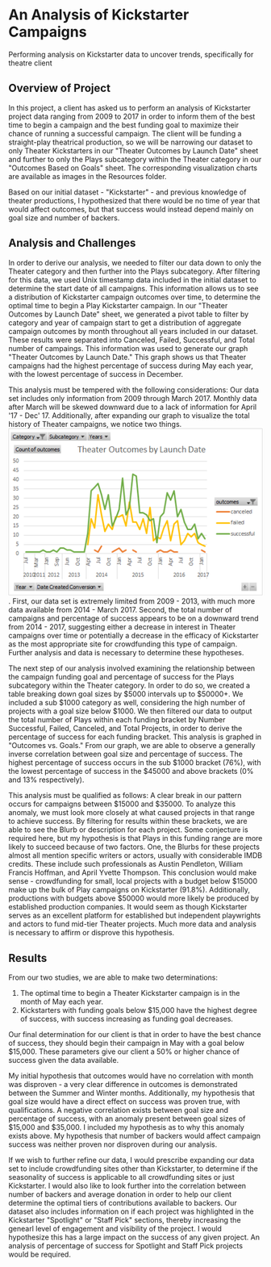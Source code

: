 # **An Analysis of Kickstarter Campaigns**
Performing analysis on Kickstarter data to uncover trends, specifically for theatre client

## **Overview of Project**

In this project, a client has asked us to perform an analysis of Kickstarter project data ranging from 2009 to 2017 in order to inform them of the best time to begin a campaign and the best funding goal to maximize their chance of running a successful campaign. The client will be funding a straight-play theatrical production, so we will be narrowing our dataset to only Theater Kickstarters in our "Theater Outcomes by Launch Date" sheet and further to only the Plays subcategory within the Theater category in our "Outcomes Based on Goals" sheet. The corresponding visualization charts are available as images in the Resources folder. 

Based on our initial dataset - "Kickstarter" - and previous knowledge of theater productions, I hypothesized that there would be no time of year that would affect outcomes, but that success would instead depend mainly on goal size and number of backers. 

## **Analysis and Challenges**

In order to derive our analysis, we needed to filter our data down to only the Theater category and then further into the Plays subcategory. After filtering for this data, we used Unix timestamp data included in the initial dataset to determine the start date of all campaigns. This information allows us to see a distribution of Kickstarter campaign outcomes over time, to determine the optimal time to begin a Play Kickstarter campaign. In our "Theater Outcomes by Launch Date" sheet, we generated a pivot table to filter by category and year of campaign start to get a distribution of aggregate campaign outcomes by month throughout all years included in our dataset. These results were separated into Canceled, Failed, Successful, and Total number of campaings. This information was used to generate our graph "Theater Outcomes by Launch Date." This graph shows us that Theater campaigns had the highest percentage of success during May each year, with the lowest percentage of success in December. 

This analysis must be tempered with the following considerations: Our data set includes only information from 2009 through March 2017. Monthly data after March will be skewed downward due to a lack of information for April '17 - Dec' 17. Additionally, after expanding our graph to visualize the total history of Theater campaigns, we notice two things. ![Graph of Theater Outcomes over Time](https://github.com/ipbrieske/kickstarter-analysis/blob/main/Resources/Theater%20Outcomes%20Over%20Time.png). First, our data set is extremely limited from 2009 - 2013, with much more data available from 2014 - March 2017. Second, the total number of campaigns and percentage of success appears to be on a downward trend from 2014 - 2017, suggesting either a decrease in interest in Theater campaigns over time or potentially a decrease in the efficacy of Kickstarter as the most appropriate site for crowdfunding this type of campaign. Further analysis and data is necessary to determine these hypotheses. 

The next step of our analysis involved examining the relationship between the campaign funding goal and percentage of success for the Plays subcategory within the Theater category. In order to do so, we created a table breaking down goal sizes by $5000 intervals up to $50000+. We included a sub $1000 category as well, considering the high number of projects with a goal size below $1000. We then filtered our data to output the total number of Plays within each funding bracket by Number Successful, Failed, Canceled, and Total Projects, in order to derive the percentage of success for each funding bracket. This analysis is graphed in "Outcomes vs. Goals." From our graph, we are able to observe a generally inverse correlation between goal size and percentage of success. The highest percentage of success occurs in the sub $1000 bracket (76%), with the lowest percentage of success in the $45000 and above brackets (0% and 13% respectively).

This analysis must be qualified as follows: A clear break in our pattern occurs for campaigns between $15000 and $35000. To analyze this anomaly, we must look more closely at what caused projects in that range to achieve success. By filtering for results within these brackets, we are able to see the Blurb or description for each project. Some conjecture is required here, but my hypothesis is that Plays in this funding range are more likely to succeed because of two factors. One, the Blurbs for these projects almost all mention specific writers or actors, usually with considerable IMDB credits. These include such professionals as Austin Pendleton, William Francis Hoffman, and April Yvette Thompson. This conclusion would make sense - crowdfunding for small, local projects with a budget below $15000 make up the bulk of Play campaigns on Kickstarter (91.8%). Additionally, productions with budgets above $50000 would more likely be produced by established production companies. It would seem as though Kickstarter serves as an excellent platform for established but independent playwrights and actors to fund mid-tier Theater projects. Much more data and analysis is necessary to affirm or disprove this hypothesis. 

## **Results**

From our two studies, we are able to make two determinations:
1. The optimal time to begin a Theater Kickstarter campaign is in the month of May each year.
2. Kickstarters with funding goals below $15,000 have the highest degree of success, with success increasing as funding goal decreases. 

Our final determination for our client is that in order to have the best chance of success, they should begin their campaign in May with a goal below $15,000. These parameters give our client a 50% or higher chance of success given the data available. 

My initial hypothesis that outcomes would have no correlation with month was disproven - a very clear difference in outcomes is demonstrated between the Summer and Winter months. Additionally, my hypothesis that goal size would have a direct effect on success was proven true, with qualifications. A negative correlation exists between goal size and percentage of success, with an anomaly present between goal sizes of $15,000 and $35,000. I included my hypothesis as to why this anomaly exists above. My hypothesis that number of backers would affect campaign success was neither proven nor disproven during our analysis. 

If we wish to further refine our data, I would prescribe expanding our data set to include crowdfunding sites other than Kickstarter, to determine if the seasonality of success is applicable to all crowdfunding sites or just Kickstarter. I would also like to look further into the correlation between number of backers and average donation in order to help our client determine the optimal tiers of contributions available to backers. Our dataset also includes information on if each project was highlighted in the Kickstarter "Spotlight" or "Staff Pick" sections, thereby increasing the genearl level of engagement and visibility of the project. I would hypothesize this has a large impact on the success of any given project. An analysis of percentage of success for Spotlight and Staff Pick projects would be required. 
